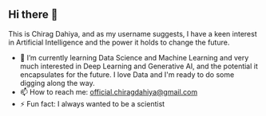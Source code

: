 ## Hi there 👋

This is Chirag Dahiya, and as my username suggests, I have a keen interest in Artificial Intelligence and the power it holds to change the future.

- 🌱 I’m currently learning Data Science and Machine Learning and very much interested in Deep Learning and Generative AI, and the potential it encapsulates for the future. I love Data and I'm ready to do some digging along the way.
- 📫 How to reach me: official.chiragdahiya@gmail.com
- ⚡ Fun fact: I always wanted to be a scientist
  
<!--
**ChiragandAI/ChiragandAI** is a ✨ _special_ ✨ repository because its `README.md` (this file) appears on your GitHub profile.

Here are some ideas to get you started:

- 🌱 I’m currently learning Data Science and Machine Learning and very much interested in Deep Learning and Generative AI, and the potential it encapsulates for the future. I love Data and I'm ready to do some digging along the way.
- 📫 How to reach me: official.chiragdahiya@gmail.com
- ⚡ Fun fact: I always wanted to be a scientist
-->
